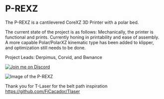 # P-REXZ
The P-REXZ is a cantilevered CoreXZ 3D Printer with a polar bed. 

The current state of the project is as follows:
Mechanically, the printer is functional and prints. Currently honing in printability and ease of assembly. A more capable Polar/PolarXZ kinematic type has been added to klipper, and optimization still needs to be done.

Project Leads: Derpimus, Corvid, and Bwnance

[![Join me on Discord](https://discord.com/api/guilds/1029426383614648421/widget.png?style=banner2)](https://discord.gg/armchairengineeringsux)

![Image of the P-REXZ](https://github.com/Armchair-Engineering/P-REXZ/blob/main/Images/P-REXZ-v370.png)


Thank you for T-Laser for the belt path inspiration https://github.com/FiCacador/Tlaser
